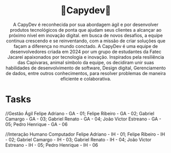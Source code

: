 <h1 align="center">🦦Capydev🦦</h1>

<p align="center">A CapyDev é reconhecida por sua abordagem ágil e por desenvolver produtos tecnológicos de ponta que ajudam seus clientes a alcançar ao próximo nível em inovação digital. em busca de novos desafios, a equipe continua crescendo e se reinventando, com a missão de criar soluções que façam a diferença no mundo conctado.
A CapyDev é uma equipe de desenvolvedores criada em 2024 por um grupo de estudantes da Fatec Jacareí apaixonados por tecnologia e inovação. Inspirados pela resiliência das Capivaras, animal símbolo da equipe, os decidiram unir suas habilidades de desenvolvimento de software, Design digital, Gerenciamento de dados, entre outros conhecimentos, para resolver problemas de maneira eficiente e colaborativa.</p>

# Tasks
//Gestão Ágil
Felipe Adriano - GA - 01;
Felipe Ribeiro - GA - 02;
Gabriel Camargo - GA - 03;
Gabriel Renato - GA - 04;
João Victor Estreano - GA - 05;
Pedro Henrique - GA - 06
 
//Interação Humano Computador
Felipe Adriano - IH - 01;
Felipe Ribeiro - IH - 02;
Gabriel Camargo - IH - 03;
Gabriel Renato - IH - 04;
João Victor Estreano - IH - 05;
Pedro Henrique - IH - 06
